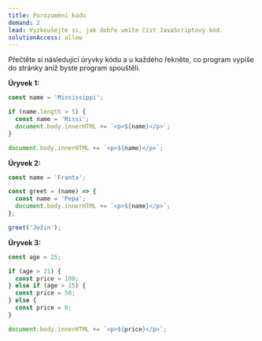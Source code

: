```yaml
---
title: Porozumění kódu
demand: 2
lead: Vyzkoušejte si, jak dobře umíte číst JavaScriptový kód.
solutionAccess: allow
---
```


Přečtěte si následující úryvky kódu a u každého řekněte, co program vypíše do stránky aniž byste program spouštěli.

**Úryvek 1:**

```js
const name = 'Mississippi';

if (name.length > 5) {
  const name = 'Missi';
  document.body.innerHTML += `<p>${name}</p>`;
}

document.body.innerHTML += `<p>${name}</p>`;
```

**Úryvek 2:**

```js
const name = 'Franta';

const greet = (name) => {
  const name = 'Pepa';
  document.body.innerHTML += `<p>${name}</p>`;
};

greet('Jožin');
```

**Úryvek 3:**

```js
const age = 25;

if (age > 21) {
  const price = 100;
} else if (age > 15) {
  const price = 50;
} else {
  const price = 0;
}

document.body.innerHTML += `<p>${price}</p>`;
```
